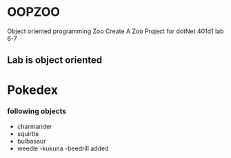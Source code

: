 # OOPZOO
Object oriented programming Zoo
Create A Zoo Project for 
dotNet 401d1 lab 6-7

## Lab is object oriented
# Pokedex
### following objects
  - charmander
  - squirtle
  - bulbasaur
  - weedle
  -kukuna
  -beedrill
 added
